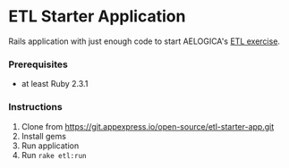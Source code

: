 ETL Starter Application
=======================

Rails application with just enough code to start AELOGICA's [ETL exercise](https://git.appexpress.io/open-source/etl-exercise).

### Prerequisites

- at least Ruby 2.3.1

### Instructions

1. Clone from https://git.appexpress.io/open-source/etl-starter-app.git
1. Install gems
1. Run application
1. Run `rake etl:run`